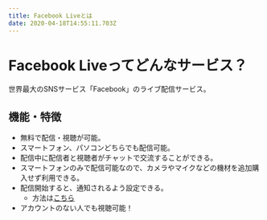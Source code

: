 ```yaml
---
title: Facebook Liveとは
date: 2020-04-18T14:55:11.703Z
---
```

# Facebook Liveってどんなサービス？
世界最大のSNSサービス「Facebook」のライブ配信サービス。

## 機能・特徴
- 無料で配信・視聴が可能。
- スマートフォン、パソコンどちらでも配信可能。
- 配信中に配信者と視聴者がチャットで交流することができる。
- スマートフォンのみで配信可能なので、カメラやマイクなどの機材を追加購入せず利用できる。
- 配信開始すると、通知されるよう設定できる。
  - 方法は[こちら](https://www.facebook.com/help/208481212895336)
- アカウントのない人でも視聴可能！
